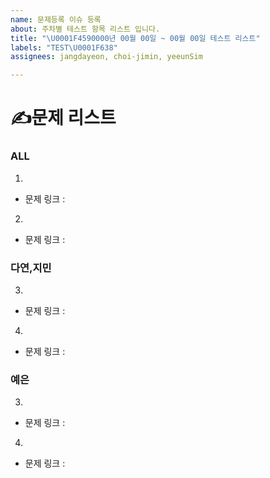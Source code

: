 ```yaml
---
name: 문제등록 이슈 등록
about: 주차별 테스트 항목 리스트 입니다.
title: "\U0001F4590000년 00월 00일 ~ 00월 00일 테스트 리스트"
labels: "TEST\U0001F638"
assignees: jangdayeon, choi-jimin, yeeunSim

---
```


# ✍️문제 리스트

### ALL
1.
  - 문제 링크 :  
2. 
  - 문제 링크 :

### 다연,지민
3.
  - 문제 링크 :
4.
  - 문제 링크 :

### 예은
3.
  - 문제 링크 :
4.
  - 문제 링크 :
